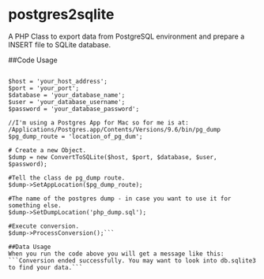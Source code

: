 # postgres2sqlite
A PHP Class to export data from PostgreSQL environment and prepare a INSERT file to SQLite database.

##Code Usage
```import 'ExportToSQLite.php'

$host = 'your_host_address';
$port = 'your_port';
$database = 'your_database_name';
$user = 'your_database_username';
$password = 'your_database_password';

//I'm using a Postgres App for Mac so for me is at: /Applications/Postgres.app/Contents/Versions/9.6/bin/pg_dump
$pg_dump_route = 'location_of_pg_dum';

# Create a new Object.
$dump = new ConvertToSQLite($host, $port, $database, $user, $password);

#Tell the class de pg_dump route.
$dump->SetAppLocation($pg_dump_route);

#The name of the postgres dump - in case you want to use it for something else.
$dump->SetDumpLocation('php_dump.sql');

#Execute conversion.
$dump->ProcessConversion();```

##Data Usage
When you run the code above you will get a message like this: ```Conversion ended successfully. You may want to look into db.sqlite3 to find your data.```

